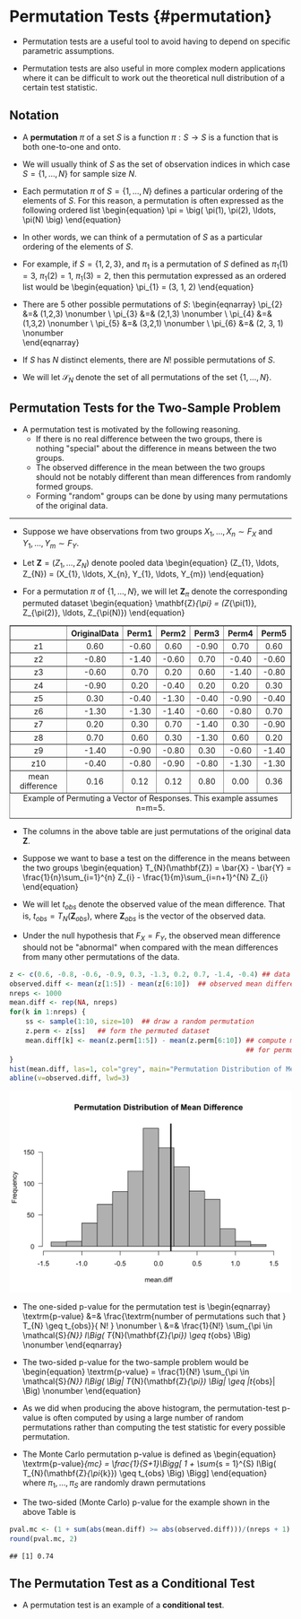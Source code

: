 # Permutation Tests {#permutation}

* Permutation tests are a useful tool to avoid having to depend on
specific parametric assumptions.

* Permutation tests are also useful in more complex modern applications where it can be 
difficult to work out the theoretical null distribution of a certain test statistic.

## Notation

* A **permutation** $\pi$ of a set $S$ is a function $\pi: S \longrightarrow S$ is a
function that is both one-to-one and onto.

* We will usually think of $S$ as the set of observation indices in which case
$S = \{1, \ldots, N\}$ for sample size $N$. 

* Each permutation $\pi$ of $S = \{1, \ldots, N\}$ defines a particular ordering of the elements of $S$.
For this reason, a permutation is often expressed as the following ordered list
\begin{equation}
\pi = \big( \pi(1), \pi(2), \ldots, \pi(N)  \big)
\end{equation}

* In other words, we can think of a permutation of $S$
as a particular ordering of the elements of $S$.


* For example, if $S = \{1,2,3\}$, and $\pi_{1}$ is a permutation of $S$
defined as $\pi_{1}(1) = 3$, $\pi_{1}(2) = 1$, $\pi_{1}(3) = 2$, then
this permutation expressed as an ordered list would be
\begin{equation}
\pi_{1} = (3, 1, 2)
\end{equation}

* There are $5$ other possible permutations of $S$: 
\begin{eqnarray}
\pi_{2} &=& (1,2,3) \nonumber \\
\pi_{3} &=& (2,1,3) \nonumber \\
\pi_{4} &=& (1,3,2) \nonumber \\
\pi_{5} &=& (3,2,1) \nonumber \\
\pi_{6} &=& (2, 3, 1) \nonumber  
\end{eqnarray}

* If $S$ has $N$ distinct elements, there are $N!$ possible permutations of $S$. 

* We will let $\mathcal{S}_{N}$ denote the set of all permutations of the 
set $\{1, \ldots, N\}$.

## Permutation Tests for the Two-Sample Problem

* A permutation test is motivated by the following reasoning.
    + If there is no real difference between the two groups, 
      there is nothing "special" about the difference in means
      between the two groups.
    + The observed difference in the mean between the two groups
      should not be notably different than mean differences from
      randomly formed groups.
    + Forming "random" groups can be done by using many permutations
      of the original data.

---      

* Suppose we have observations from two groups $X_{1}, \ldots, X_{n} \sim F_{X}$
and $Y_{1}, \ldots, Y_{m} \sim F_{Y}$.

* Let $\mathbf{Z} = (Z_{1}, \ldots, Z_{N})$ denote pooled data
\begin{equation}
(Z_{1}, \ldots, Z_{N}) = (X_{1}, \ldots, X_{n}, Y_{1}, \ldots, Y_{m})
\end{equation}

* For a permutation $\pi$ of $\{1, \ldots, N\}$, we will let $\mathbf{Z}_{\pi}$
denote the corresponding permuted dataset
\begin{equation}
\mathbf{Z}_{\pi} = (Z_{\pi(1)}, Z_{\pi(2)}, \ldots, Z_{\pi(N)})
\end{equation}



<table border=1>
<caption align="bottom"> Example of Permuting a Vector of Responses.
              This example assumes n=m=5. </caption>
<tr> <th>  </th> <th> OriginalData </th> <th> Perm1 </th> <th> Perm2 </th> <th> Perm3 </th> <th> Perm4 </th> <th> Perm5 </th>  </tr>
  <tr> <td align="center"> z1 </td> <td align="center"> 0.60 </td> <td align="center"> -0.60 </td> <td align="center"> 0.60 </td> <td align="center"> -0.90 </td> <td align="center"> 0.70 </td> <td align="center"> 0.60 </td> </tr>
  <tr> <td align="center"> z2 </td> <td align="center"> -0.80 </td> <td align="center"> -1.40 </td> <td align="center"> -0.60 </td> <td align="center"> 0.70 </td> <td align="center"> -0.40 </td> <td align="center"> -0.60 </td> </tr>
  <tr> <td align="center"> z3 </td> <td align="center"> -0.60 </td> <td align="center"> 0.70 </td> <td align="center"> 0.20 </td> <td align="center"> 0.60 </td> <td align="center"> -1.40 </td> <td align="center"> -0.80 </td> </tr>
  <tr> <td align="center"> z4 </td> <td align="center"> -0.90 </td> <td align="center"> 0.20 </td> <td align="center"> -0.40 </td> <td align="center"> 0.20 </td> <td align="center"> 0.20 </td> <td align="center"> 0.30 </td> </tr>
  <tr> <td align="center"> z5 </td> <td align="center"> 0.30 </td> <td align="center"> -0.40 </td> <td align="center"> -1.30 </td> <td align="center"> -0.40 </td> <td align="center"> -0.90 </td> <td align="center"> -0.40 </td> </tr>
  <tr> <td align="center"> z6 </td> <td align="center"> -1.30 </td> <td align="center"> -1.30 </td> <td align="center"> -1.40 </td> <td align="center"> -0.60 </td> <td align="center"> -0.80 </td> <td align="center"> 0.70 </td> </tr>
  <tr> <td align="center"> z7 </td> <td align="center"> 0.20 </td> <td align="center"> 0.30 </td> <td align="center"> 0.70 </td> <td align="center"> -1.40 </td> <td align="center"> 0.30 </td> <td align="center"> -0.90 </td> </tr>
  <tr> <td align="center"> z8 </td> <td align="center"> 0.70 </td> <td align="center"> 0.60 </td> <td align="center"> 0.30 </td> <td align="center"> -1.30 </td> <td align="center"> 0.60 </td> <td align="center"> 0.20 </td> </tr>
  <tr> <td align="center"> z9 </td> <td align="center"> -1.40 </td> <td align="center"> -0.90 </td> <td align="center"> -0.80 </td> <td align="center"> 0.30 </td> <td align="center"> -0.60 </td> <td align="center"> -1.40 </td> </tr>
  <tr> <td align="center"> z10 </td> <td align="center"> -0.40 </td> <td align="center"> -0.80 </td> <td align="center"> -0.90 </td> <td align="center"> -0.80 </td> <td align="center"> -1.30 </td> <td align="center"> -1.30 </td> </tr>
  <tr> <td align="center"> mean difference </td> <td align="center"> 0.16 </td> <td align="center"> 0.12 </td> <td align="center"> 0.12 </td> <td align="center"> 0.80 </td> <td align="center"> 0.00 </td> <td align="center"> 0.36 </td> </tr>
   </table>

* The columns in the above table are just permutations of the original data $\mathbf{Z}$.

* Suppose we want to base a test on the difference in the means between the two groups
\begin{equation}
T_{N}(\mathbf{Z}) = \bar{X} - \bar{Y} = \frac{1}{n}\sum_{i=1}^{n} Z_{i} - \frac{1}{m}\sum_{i=n+1}^{N} Z_{i}
\end{equation}

* We will let $t_{obs}$ denote the observed value of the mean difference. That is, 
$t_{obs} = T_{N}(\mathbf{Z}_{obs})$, where $\mathbf{Z}_{obs}$ is the vector of the observed data.

* Under the null hypothesis that $F_{X} = F_{Y}$, the observed mean difference 
 should not be "abnormal" when compared with the mean differences from 
many other permutations of the data.


```r
z <- c(0.6, -0.8, -0.6, -0.9, 0.3, -1.3, 0.2, 0.7, -1.4, -0.4) ## data
observed.diff <- mean(z[1:5]) - mean(z[6:10])  ## observed mean difference
nreps <- 1000
mean.diff <- rep(NA, nreps)
for(k in 1:nreps) {
    ss <- sample(1:10, size=10)  ## draw a random permutation
    z.perm <- z[ss]   ## form the permuted dataset
    mean.diff[k] <- mean(z.perm[1:5]) - mean(z.perm[6:10]) ## compute mean difference
                                                           ## for permuted dataset
}
hist(mean.diff, las=1, col="grey", main="Permutation Distribution of Mean Difference")
abline(v=observed.diff, lwd=3)
```

<img src="05-permutation_files/figure-html/unnamed-chunk-1-1.png" width="672" />
    
* The one-sided p-value for the permutation test is
\begin{eqnarray}
\textrm{p-value} &=& \frac{\textrm{number of permutations such that } T_{N} \geq t_{obs}}{ N! } \nonumber \\
&=& \frac{1}{N!} \sum_{\pi \in \mathcal{S}_{N}} I\Big( T_{N}(\mathbf{Z}_{\pi}) \geq t_{obs} \Big) \nonumber
\end{eqnarray}

* The two-sided p-value for the two-sample problem would be
\begin{equation}
\textrm{p-value} 
= \frac{1}{N!} \sum_{\pi \in \mathcal{S}_{N}} I\Big( \Big| T_{N}(\mathbf{Z}_{\pi}) \Big|  \geq |t_{obs}| \Big) \nonumber
\end{equation}

* As we did when producing the above histogram, the permutation-test p-value is
often computed by using a large number of random permutations rather
than computing the test statistic for every possible permutation.

* The Monte Carlo permutation p-value is defined as
\begin{equation}
\textrm{p-value}_{mc} = \frac{1}{S+1}\Bigg[ 1 +  \sum_{s = 1}^{S} I\Big( T_{N}(\mathbf{Z}_{\pi_{k}}) \geq t_{obs} \Big) \Bigg]
\end{equation}
where $\pi_{1}, \ldots, \pi_{S}$ are randomly drawn permutations

* The two-sided (Monte Carlo) p-value for the example shown in the above Table is

```r
pval.mc <- (1 + sum(abs(mean.diff) >= abs(observed.diff)))/(nreps + 1)
round(pval.mc, 2)
```

```
## [1] 0.74
```
    
## The Permutation Test as a Conditional Test    
      
* A permutation test is an example of a **conditional test**.


      

